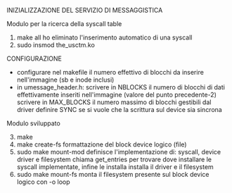INIZIALIZZAZIONE DEL SERVIZIO DI MESSAGGISTICA

Modulo per la ricerca della syscall table

1) make all                                 ho eliminato l'inserimento automatico di una syscall
2) sudo insmod the_usctm.ko

CONFIGURAZIONE
* configurare nel makefile il numero effettivo di blocchi da inserire nell'immagine (sb e inode inclusi)
* in umessage_header.h: scrivere in NBLOCKS il numero di blocchi di dati effettivamente inseriti nell'immagine (valore del punto precedente-2)
                        scrivere in MAX_BLOCKS il numero massimo di blocchi gestibili dal driver
                        definire SYNC se si vuole che la scrittura sul device sia sincrona


Modulo sviluppato

3) make 
4) make create-fs                           formattazione del block device logico (file)
5) sudo make mount-mod                      definisce l'implementazione di: syscall, device driver e filesystem
                                            chiama get_entries per trovare dove installare le syscall implementate, infine le installa
                                            installa il driver e il filesystem
6) sudo make mount-fs                       monta il filesystem presente sul block device logico con -o loop
